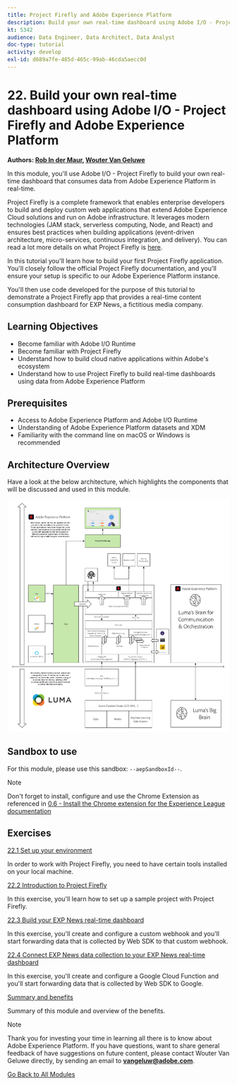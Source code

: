 ```yaml
---
title: Project Firefly and Adobe Experience Platform
description: Build your own real-time dashboard using Adobe I/O - Project Firefly and Adobe Experience Platform
kt: 5342
audience: Data Engineer, Data Architect, Data Analyst
doc-type: tutorial
activity: develop
exl-id: d689a7fe-485d-465c-99ab-46cda5aecc0d
---
```

# 22. Build your own real-time dashboard using Adobe I/O - Project Firefly and Adobe Experience Platform

**Authors: [Rob In der Maur](https://www.linkedin.com/in/ridmaur/), [Wouter Van Geluwe](https://www.linkedin.com/in/woutervangeluwe/)**

In this module, you'll use Adobe I/O - Project Firefly to build your own real-time dashboard that consumes data from Adobe Experience Platform in real-time. 

Project Firefly is a complete framework that enables enterprise developers to build and deploy custom web applications that extend Adobe Experience Cloud solutions and run on Adobe infrastructure. It leverages modern technologies (JAM stack, serverless computing, Node, and React) and ensures best practices when building applications (event-driven architecture, micro-services, continuous integration, and delivery).
You can read a lot more details on what Project Firefly is [here](https://www.adobe.io/apis/experienceplatform/project-firefly/docs.html#!AdobeDocs/project-firefly/master/overview/what_is.md). 

In this tutorial you'll learn how to build your first Project Firefly application. You'll closely follow the official Project Firefly documentation, and you'll ensure your setup is specific to our Adobe Experience Platform instance.

You'll then use code developed for the purpose of this tutorial to demonstrate a Project Firefly app that provides a real-time content consumption dashboard for EXP News, a fictitious media company.

## Learning Objectives

- Become familiar with Adobe I/O Runtime
- Become familiar with Project Firefly
- Understand how to build cloud native applications within Adobe's ecosystem
- Understand how to use Project Firefly to build real-time dashboards using data from Adobe Experience Platform

## Prerequisites

- Access to Adobe Experience Platform and Adobe I/O Runtime
- Understanding of Adobe Experience Platform datasets and XDM
- Familiarity with the command line on macOS or Windows is recommended

## Architecture Overview

Have a look at the below architecture, which highlights the components that will be discussed and used in this module.

![Architecture Overview](../../assets/images/architecturem22.png)

## Sandbox to use

For this module, please use this sandbox: `--aepSandboxId--`.

>[!NOTE]
>
>Don't forget to install, configure and use the Chrome Extension as referenced in [0.6 - Install the Chrome extension for the Experience League documentation](../module0/ex6.md)

## Exercises

[22.1 Set up your environment](./ex1.md)

In order to work with Project Firefly, you need to have certain tools installed on your local machine.

[22.2 Introduction to Project Firefly](./ex2.md)

In this exercise, you'll learn how to set up a sample project with Project Firefly.

[22.3 Build your EXP News real-time dashboard](./ex3.md)

In this exercise, you'll create and configure a custom webhook and you'll start forwarding data that is collected by Web SDK to that custom webhook.

[22.4 Connect EXP News data collection to your EXP News real-time dashboard](./ex4.md)

In this exercise, you'll create and configure a Google Cloud Function and you'll start forwarding data that is collected by Web SDK to Google.

[Summary and benefits](./summary.md)

Summary of this module and overview of the benefits.

>[!NOTE]
>
>Thank you for investing your time in learning all there is to know about Adobe Experience Platform. If you have questions, want to share general feedback of have suggestions on future content, please contact Wouter Van Geluwe directly, by sending an email to **vangeluw@adobe.com**.

[Go Back to All Modules](../../overview.md)
